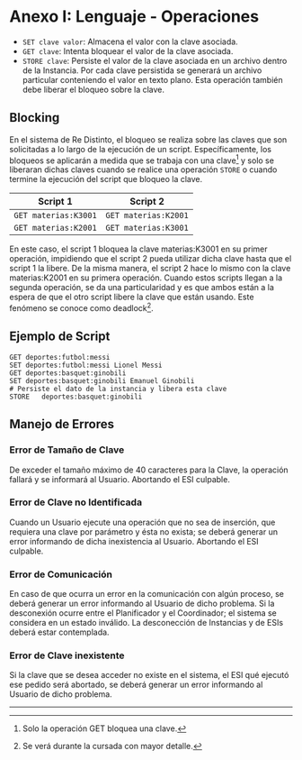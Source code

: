 # Anexo I: Lenguaje - Operaciones

* `SET clave valor`: Almacena el valor con la clave asociada.
* `GET clave`: Intenta bloquear el valor de la clave asociada.
* `STORE clave`: Persiste el valor de la clave asociada en un archivo dentro de la Instancia. Por cada clave persistida se generará un archivo particular conteniendo el valor en texto plano. Esta operación también debe liberar el bloqueo sobre la clave.

## Blocking

En el sistema de Re Distinto, el bloqueo se realiza sobre las claves que son solicitadas a lo largo de la ejecución de un script. Específicamente, los bloqueos se aplicarán a medida que se trabaja con una clave[^16] y solo se liberaran dichas claves cuando se realice una operación `STORE` o cuando termine la ejecución del script que bloqueo la clave.

| Script 1             | Script 2             |
|----------------------|----------------------|
| `GET materias:K3001` | `GET materias:K2001` |
| `GET materias:K2001` | `GET materias:K3001` |

En este caso, el script 1 bloquea la clave materias:K3001 en su primer operación, impidiendo que el script 2 pueda utilizar dicha clave hasta que el script 1 la libere. De la misma manera, el script 2 hace lo mismo con la clave materias:K2001 en su primera operación. Cuando estos scripts llegan a la segunda operación, se da una particularidad y es que ambos están a la espera de que el otro script libere la clave que están usando. Este fenómeno se conoce como deadlock[^17].

## Ejemplo de Script

```
GET deportes:futbol:messi
SET deportes:futbol:messi Lionel Messi
GET deportes:basquet:ginobili
SET deportes:basquet:ginobili Emanuel Ginobili
# Persiste el dato de la instancia y libera esta clave
STORE	deportes:basquet:ginobili
```

## Manejo de Errores

### Error de Tamaño de Clave

De exceder el tamaño máximo de 40 caracteres para la Clave, la operación fallará y se informará al Usuario. Abortando el ESI culpable.

### Error de Clave no Identificada

Cuando un Usuario ejecute una operación que no sea de inserción, que requiera una clave por parámetro y ésta no exista; se deberá generar un error informando de dicha inexistencia al Usuario. Abortando el ESI culpable.

### Error de Comunicación
En caso de que ocurra un error en la comunicación con algún proceso, se deberá generar un error informando al Usuario de dicho problema. Si la desconexión ocurre entre el Planificador y el Coordinador; el sistema se considera en un estado inválido. La desconección de Instancias y de ESIs deberá estar contemplada.

### Error de Clave inexistente

Si la clave que se desea acceder no existe en el sistema, el ESI qué ejecutó ese pedido será abortado, se deberá generar un error informando al Usuario de dicho problema.

---
[^16]: Solo la operación GET bloquea una clave.
[^17]: Se verá durante la cursada con mayor detalle.
